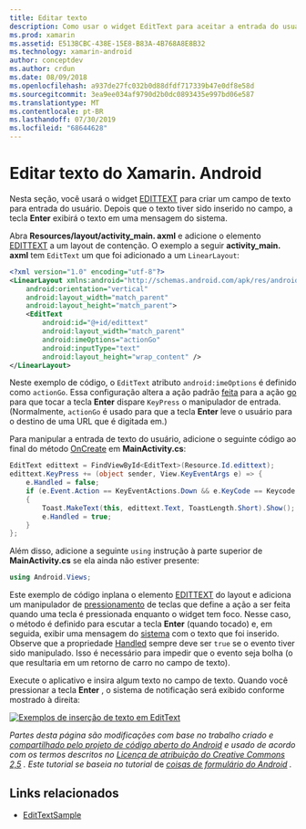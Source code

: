 ```yaml
---
title: Editar texto
description: Como usar o widget EditText para aceitar a entrada do usuário.
ms.prod: xamarin
ms.assetid: E513BCBC-438E-15E8-B83A-4B768A8E8B32
ms.technology: xamarin-android
author: conceptdev
ms.author: crdun
ms.date: 08/09/2018
ms.openlocfilehash: a937de27fc032b0d88dfdf717339b47e0df8e58d
ms.sourcegitcommit: 3ea9ee034af9790d2b0dc0893435e997bd06e587
ms.translationtype: MT
ms.contentlocale: pt-BR
ms.lasthandoff: 07/30/2019
ms.locfileid: "68644628"
---
```

# <a name="xamarinandroid-edit-text"></a>Editar texto do Xamarin. Android

Nesta seção, você usará o widget [EDITTEXT](xref:Android.Widget.EditText) para criar um campo de texto para entrada do usuário. Depois que o texto tiver sido inserido no campo, a tecla **Enter** exibirá o texto em uma mensagem do sistema.

Abra **Resources/layout/activity_main. axml** e adicione o elemento [EDITTEXT](xref:Android.Widget.EditText) a um layout de contenção. O exemplo a seguir **activity_main. axml** tem `EditText` um que foi adicionado a um `LinearLayout`:

```xml
<?xml version="1.0" encoding="utf-8"?>
<LinearLayout xmlns:android="http://schemas.android.com/apk/res/android"
    android:orientation="vertical"
    android:layout_width="match_parent"
    android:layout_height="match_parent">
    <EditText
        android:id="@+id/edittext"
        android:layout_width="match_parent"
        android:imeOptions="actionGo"
        android:inputType="text"
        android:layout_height="wrap_content" />
</LinearLayout>
```

Neste exemplo de código, o `EditText` atributo `android:imeOptions` é definido como `actionGo`. Essa configuração altera a ação padrão [feita](https://developer.android.com/reference/android/view/inputmethod/EditorInfo#IME_ACTION_DONE) para a ação [go](https://developer.android.com/reference/android/view/inputmethod/EditorInfo#IME_ACTION_GO) para que tocar a tecla **Enter** dispare `KeyPress` o manipulador de entrada.
(Normalmente, `actionGo` é usado para que a tecla **Enter** leve o usuário para o destino de uma URL que é digitada em.)

Para manipular a entrada de texto do usuário, adicione o seguinte código ao final do método [OnCreate](xref:Android.App.Activity.OnCreate*) em **MainActivity.cs**:

```csharp
EditText edittext = FindViewById<EditText>(Resource.Id.edittext);
edittext.KeyPress += (object sender, View.KeyEventArgs e) => {
    e.Handled = false;
    if (e.Event.Action == KeyEventActions.Down && e.KeyCode == Keycode.Enter) 
    {
        Toast.MakeText(this, edittext.Text, ToastLength.Short).Show();
        e.Handled = true;
    }
};
```

Além disso, adicione a seguinte `using` instrução à parte superior de **MainActivity.cs** se ela ainda não estiver presente:

```csharp
using Android.Views;
```

Este exemplo de código inplana o elemento [EDITTEXT](xref:Android.Widget.EditText) do layout e adiciona um manipulador de [pressionamento](xref:Android.Views.View.KeyPress) de teclas que define a ação a ser feita quando uma tecla é pressionada enquanto o widget tem foco. Nesse caso, o método é definido para escutar a tecla **Enter** (quando tocado) e, em seguida, exibir uma mensagem do [sistema](xref:Android.Widget.Toast) com o texto que foi inserido. Observe que a propriedade [Handled](xref:Android.Views.View.KeyEventArgs.Handled) sempre deve ser `true` se o evento tiver sido manipulado. Isso é necessário para impedir que o evento seja bolha (o que resultaria em um retorno de carro no campo de texto).

Execute o aplicativo e insira algum texto no campo de texto. Quando você pressionar a tecla **Enter** , o sistema de notificação será exibido conforme mostrado à direita:

[![Exemplos de inserção de texto em EditText](edit-text-images/edit-text-sml.png)](edit-text-images/edit-text.png#lightbox)

*Partes desta página são modificações com base no trabalho criado e* [*compartilhado pelo projeto de código aberto do Android*](http://code.google.com/policies.html) *e usado de acordo com os termos descritos no* [*Licença de atribuição do Creative Commons 2,5*](http://creativecommons.org/licenses/by/2.5/) *. Este tutorial se baseia no tutorial* de [*coisas de formulário do Android*](https://developer.android.com/resources/tutorials/views/hello-formstuff.html) *.*


## <a name="related-links"></a>Links relacionados

- [EditTextSample](https://docs.microsoft.com/samples/xamarin/monodroid-samples/userinterface-edittextsample)
